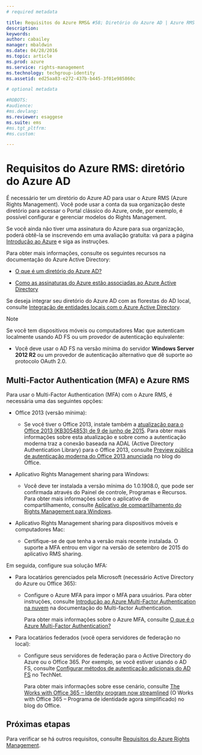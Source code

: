 ```yaml
---
# required metadata

title: Requisitos do Azure RMS& #58; Diretório do Azure AD | Azure RMS
description:
keywords:
author: cabailey
manager: mbaldwin
ms.date: 04/28/2016
ms.topic: article
ms.prod: azure
ms.service: rights-management
ms.technology: techgroup-identity
ms.assetid: ed25aa83-e272-437b-b445-3f01e985860c

# optional metadata

#ROBOTS:
#audience:
#ms.devlang:
ms.reviewer: esaggese
ms.suite: ems
#ms.tgt_pltfrm:
#ms.custom:

---
```


# Requisitos do Azure RMS: diretório do Azure AD

É necessário ter um diretório do Azure AD para usar o Azure RMS (Azure Rights Management). Você pode usar a conta da sua organização deste diretório para acessar o Portal clássico do Azure, onde, por exemplo, é possível configurar e gerenciar modelos do Rights Management.

Se você ainda não tiver uma assinatura do Azure para sua organização, poderá obtê-la se inscrevendo em uma avaliação gratuita: vá para a página [Introdução ao Azure](https://account.windowsazure.com/organization) e siga as instruções.

Para obter mais informações, consulte os seguintes recursos na documentação do Azure Active Directory:

-   [O que é um diretório do Azure AD?](/active-directory/active-directory-whatis)

-   [Como as assinaturas do Azure estão associadas ao Azure Active Directory](/active-directory/active-directory-how-subscriptions-associated-directory)

Se deseja integrar seu diretório do Azure AD com as florestas do AD local, consulte [Integração de entidades locais com o Azure Active Directory](/active-directory/active-directory-aadconnect).

> [!NOTE]
> Se você tem dispositivos móveis ou computadores Mac que autenticam localmente usando AD FS ou um provedor de autenticação equivalente:
> 
> -   Você deve usar o AD FS na versão mínima do servidor **Windows Server 2012 R2** ou um provedor de autenticação alternativo que dê suporte ao protocolo OAuth 2.0.

## Multi-Factor Authentication (MFA) e Azure RMS
Para usar o Multi-Factor Authentication (MFA) com o Azure RMS, é necessária uma das seguintes opções:

-   Office 2013 (versão mínima):

    -   Se você tiver o Office 2013, instale também a [atualização para o Office 2013 (KB3054853) de 9 de junho de 2015](https://support.microsoft.com/kb/3054853). Para obter mais informações sobre esta atualização e sobre como a autenticação moderna traz a conexão baseada na ADAL (Active Directory Authentication Library) para o Office 2013, consulte [Preview pública de autenticação moderna do Office 2013 anunciada](https://blogs.office.com/2015/03/23/office-2013-modern-authentication-public-preview-announced/) no blog do Office.

-   Aplicativo Rights Management sharing para Windows:

    -   Você deve ter instalada a versão mínima do 1.0.1908.0, que pode ser confirmada através do Painel de controle, Programas e Recursos. Para obter mais informações sobre o aplicativo de compartilhamento, consulte [Aplicativo de compartilhamento do Rights Management para Windows](../rms-client/sharing-app-windows.md).

-   Aplicativo Rights Management sharing para dispositivos móveis e computadores Mac:

    -   Certifique-se de que tenha a versão mais recente instalada. O suporte a MFA entrou em vigor na versão de setembro de 2015 do aplicativo RMS sharing.

Em seguida, configure sua solução MFA:

-   Para locatários gerenciados pela Microsoft (necessário Active Directory do Azure ou Office 365):

    -   Configure o Azure MFA para impor o MFA para usuários. Para obter instruções, consulte [Introdução ao Azure Multi-Factor Authentication na nuvem](/multi-factor-authentication/multi-factor-authentication-get-started-cloud) na documentação do Multi-factor Authentication.

        Para obter mais informações sobre o Azure MFA, consulte [O que é o Azure Multi-Factor Authentication?](/multi-factor-authentication/multi-factor-authentication)

-   Para locatários federados (você opera servidores de federação no local):

    -   Configure seus servidores de federação para o Active Directory do Azure ou o Office 365. Por exemplo, se você estiver usando o AD FS, consulte [Configurar métodos de autenticação adicionais do AD FS](https://technet.microsoft.com/library/dn758113.aspx) no TechNet.

        Para obter mais informações sobre esse cenário, consulte [The Works with Office 365 – Identity program now streamlined](https://blogs.office.com/2014/01/30/the-works-with-office-365-identity-program-now-streamlined/) (O Works with Office 365 – Programa de identidade agora simplificado) no blog do Office.

## Próximas etapas
Para verificar se há outros requisitos, consulte [Requisitos do Azure Rights Management](requirements-azure-rms.md).



<!--HONumber=Apr16_HO4-->


